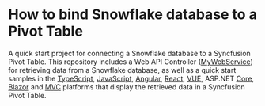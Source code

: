 # How to bind Snowflake database to a Pivot Table

A quick start project for connecting a Snowflake database to a Syncfusion Pivot Table. This repository includes a Web API Controller ([MyWebService](./MyWebService/)) for retrieving data from a Snowflake database, as well as a quick start samples in the [TypeScript](./Typescript/), [JavaScript](./Javascript/), [Angular](./Angular/), [React](./React/), [VUE](./VUE/), ASP.NET [Core](./Core/), [Blazor](./Blazor/) and [MVC](./MVC/) platforms that display the retrieved data in a Syncfusion Pivot Table.
